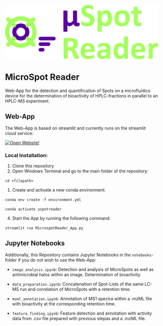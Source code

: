 ![image](assets/Logo.png)

# MicroSpot Reader

Web-App for the detection and quantification of Spots on a microfluidics device for the determination of bioactivity of HPLC-fractions in parallel to an HPLC-MS experiment.


## Web-App

The Web-App is based on streamlit and currently runs on the streamlit cloud service:

[![Open Website!](https://static.streamlit.io/badges/streamlit_badge_black_white.svg)](https://uspotreader.streamlit.app/)

### Local Installation:

1. Clone this repository
2. Open Windows Terminal and go to the main folder of the repository:

`cd <filepath>`

1. Create and activate a new conda environment:

`conda env create -f environment.yml`

`conda activate uspotreader`

4. Start the App by running the following command:

`streamlit run MicrospotReader_App.py`


## Jupyter Notebooks

Additionally, this Repository contains Jupyter Notebooks in the `notebooks`-folder if you do not wish to use the Web-App:

- `image_analysis.ipynb`: Detection and analysis of MicroSpots as well as antimicrobial halos within an image. Determination of bioactivity.

- `data_preparation.ipynb`: Concatenation of Spot-Lists of the same LC-MS run and correlation of MicroSpots with a retention time.

- `mzml_annotation.ipynb`: Annotation of MS1 spectra within a .mzML file with bioactivity at the corresponding retention time.

- `feature_finding.ipynb`: Feature detection and annotation with activity data from .csv file prepared with previous stepas and a .mzML file.